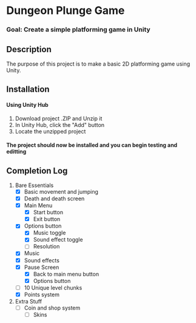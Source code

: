 # Dungeon Plunge Game
### Goal: Create a simple platforming game in Unity


## Description
The purpose of this project is to make a basic 2D platforming game using Unity.

## Installation
#### Using Unity Hub
1. Download project .ZIP and Unzip it
2. In Unity Hub, click the "Add" button
3. Locate the unzipped project
#### The project should now be installed and you can begin testing and editting

## Completion Log
1. Bare Essentials
	- [x] Basic movement and jumping
	- [x] Death and death screen
	- [x] Main Menu
		- [x] Start button
		- [x] Exit button
	- [x] Options button
		- [x] Music toggle
		- [x] Sound effect toggle
		- [ ] Resolution
	- [x] Music
	- [x] Sound effects
	- [x] Pause Screen
      	- [x] Back to main menu button
      	- [x] Options button
	- [ ] 10 Unique level chunks
	- [x] Points system

2. Extra Stuff
	- [ ] Coin and shop system
		- [ ] Skins
